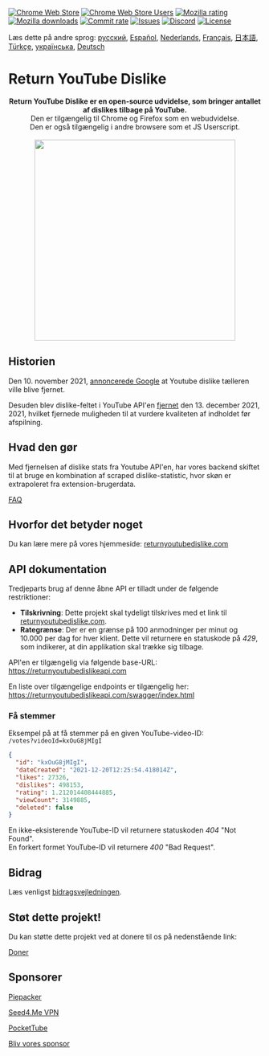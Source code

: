[![Chrome Web Store](https://img.shields.io/chrome-web-store/stars/gebbhagfogifgggkldgodflihgfeippi?label=Chrome%20Rating&style=flat&logo=google)](https://chrome.google.com/webstore/detail/youtube-dislike-button/gebbhagfogifgggkldgodflihgfeippi/)
[![Chrome Web Store Users](https://img.shields.io/chrome-web-store/users/gebbhagfogifgggkldgodflihgfeippi?label=Chrome%20Users&style=flat&logo=google)](https://chrome.google.com/webstore/detail/youtube-dislike-button/gebbhagfogifgggkldgodflihgfeippi/)
[![Mozilla rating](https://img.shields.io/amo/stars/return-youtube-dislikes?label=Firefox%20Rating&style=flat&logo=firefox)](https://addons.mozilla.org/en-US/firefox/addon/return-youtube-dislikes/)
[![Mozilla downloads](https://img.shields.io/amo/users/return-youtube-dislikes?label=Firefox%20Users&style=flat&logo=firefox)](https://addons.mozilla.org/en-US/firefox/addon/return-youtube-dislikes/)
[![Commit rate](https://img.shields.io/github/commit-activity/m/Anarios/return-youtube-dislike?label=Commits&style=flat)](https://github.com/Anarios/return-youtube-dislike/commits/main)
[![Issues](https://img.shields.io/github/issues/Anarios/return-youtube-dislike?style=flat&label=Issues)](https://github.com/Anarios/return-youtube-dislike/issues)
[![Discord](https://img.shields.io/discord/909435648170160229?label=Discord&style=flat&logo=discord)](https://discord.gg/UMxyMmCgfF)
[![License](https://img.shields.io/badge/License-GPLv3-blue.svg?style=flat)](https://github.com/Anarios/return-youtube-dislike/blob/main/LICENSE)

Læs dette på andre sprog: [русский](READMEru.md), [Español](READMEes.md), [Nederlands](READMEnl.md), [Français](READMEfr.md), [日本語](READMEja.md), [Türkçe](READMEtr.md), [українська](READMEuk.md), [Deutsch](READMEde.md)


# Return YouTube Dislike

<p align="center">
    <b>Return YouTube Dislike er en open-source udvidelse, som bringer antallet af dislikes tilbage på YouTube.</b><br>
    Den er tilgængelig til Chrome og Firefox som en webudvidelse.<br>
    Den er også tilgængelig i andre browsere som et JS Userscript.<br><br>
    <img width="400px" src="https://user-images.githubusercontent.com/18729296/141743755-2be73297-250e-4cd1-ac93-8978c5a39d10.png"/>
</p>

## Historien

Den 10. november 2021, [annoncerede Google](https://blog.youtube/news-and-events/update-to-youtube/) at Youtube dislike tælleren ville blive fjernet.

Desuden blev dislike-feltet i YouTube API'en [fjernet](https://support.google.com/youtube/thread/134791097/update-to-youtube-dislike-counts) den 13. december 2021, 2021, hvilket fjernede muligheden til at vurdere kvaliteten af indholdet før afspilning.

## Hvad den gør

Med fjernelsen af dislike stats fra Youtube API'en, har vores backend skiftet til at bruge en kombination af scraped dislike-statistic, hvor skøn er extrapoleret fra extension-brugerdata.   

[FAQ](https://github.com/Anarios/return-youtube-dislike/blob/main/Docs/FAQ.md)

## Hvorfor det betyder noget

Du kan lære mere på vores hjemmeside: [returnyoutubedislike.com](https://www.returnyoutubedislike.com/)

## API dokumentation

Tredjeparts brug af denne åbne API er tilladt under de følgende restriktioner:

- **Tilskrivning**: Dette projekt skal tydeligt tilskrives med et link til [returnyoutubedislike.com](https://returnyoutubedislike.com/).
- **Rategrænse**: Der er en grænse på 100 anmodninger per minut og 10.000 per dag for hver klient. Dette vil returnere en statuskode på _429_, som indikerer, at din applikation skal trække sig tilbage.

API'en er tilgængelig via følgende base-URL:  
https://returnyoutubedislikeapi.com

En liste over tilgængelige endpoints er tilgængelig her:  
https://returnyoutubedislikeapi.com/swagger/index.html

### Få stemmer 

Eksempel på at få stemmer på en given YouTube-video-ID:  
`/votes?videoId=kxOuG8jMIgI`

```json
{
  "id": "kxOuG8jMIgI",
  "dateCreated": "2021-12-20T12:25:54.418014Z",
  "likes": 27326,
  "dislikes": 498153,
  "rating": 1.212014408444885,
  "viewCount": 3149885,
  "deleted": false
}
```

En ikke-eksisterende YouTube-ID vil returnere statuskoden _404_ "Not Found".  
En forkert formet YouTube-ID vil returnere _400_ "Bad Request".

<!---
## API documentation

Du kan se al dokumentation på vores hjemmeside.
[https://returnyoutubedislike.com/documentation/](https://returnyoutubedislike.com/documentation/) -->

## Bidrag

Læs venligst [bidragsvejledningen](https://github.com/Anarios/return-youtube-dislike/blob/main/CONTRIBUTING.md).

## Støt dette projekt!

Du kan støtte dette projekt ved at donere til os på nedenstående link:

[Doner](https://returnyoutubedislike.com/donate)

## Sponsorer

[Piepacker](https://piepacker.com)

[Seed4.Me VPN](https://www.seed4.me/users/register?gift=ReturnYoutubeDislike)

[PocketTube](https://yousub.info/?utm_source=returnyoutubedislike)

[Bliv vores sponsor](https://www.patreon.com/join/returnyoutubedislike/checkout?rid=8008601)
